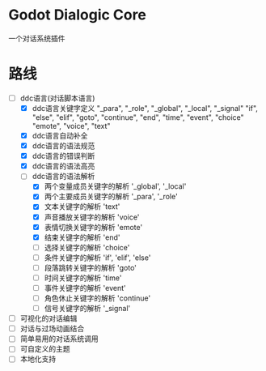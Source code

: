 # Godot Dialogic Core
  一个对话系统插件
# 路线
- [ ] ddc语言(对话脚本语言)
	- [x] ddc语言关键字定义
		"_para", "_role", "_global", "_local", "_signal"
		"if", "else", "elif", "goto", "continue", "end", "time", "event", "choice"
		"emote", "voice", "text"
	- [x] ddc语言自动补全
	- [x] ddc语言的语法规范
	- [x] ddc语言的错误判断
	- [x] ddc语言的语法高亮
	- [ ] ddc语言的语法解析
		- [x] 两个变量成员关键字的解析 '_global', '_local'
		- [x] 两个主要成员关键字的解析 '_para', '_role'
		- [x] 文本关键字的解析 'text'
		- [x] 声音播放关键字的解析 'voice'
		- [x] 表情切换关键字的解析 'emote'
		- [x] 结束关键字的解析 'end'
		- [ ] 选择关键字的解析 'choice'
		- [ ] 条件关键字的解析 'if', 'elif', 'else'
		- [ ] 段落跳转关键字的解析 'goto'
		- [ ] 时间关键字的解析 'time'
		- [ ] 事件关键字的解析 'event'
		- [ ] 角色休止关键字的解析 'continue'
		- [ ] 信号关键字的解析 '_signal'
- [ ] 可视化的对话编辑
- [ ] 对话与过场动画结合
- [ ] 简单易用的对话系统调用
- [ ] 可自定义的主题
- [ ] 本地化支持
